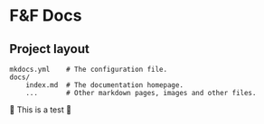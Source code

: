 # F&F Docs

## Project layout

    mkdocs.yml    # The configuration file.
    docs/
        index.md  # The documentation homepage.
        ...       # Other markdown pages, images and other files.

:eyes: This is a test :eyes: